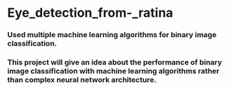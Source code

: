 # Eye_detection_from-_ratina
### Used multiple machine learning algorithms for binary image classification.
### This project will give an idea about the performance of binary image classification with machine learning algorithms rather than complex neural network architecture.
